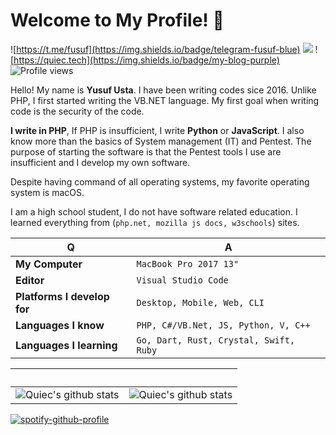 # Welcome to My Profile! 👋 
![https://t.me/fusuf](https://img.shields.io/badge/telegram-fusuf-blue) ![](https://img.shields.io/badge/main-php-blue) ![https://quiec.tech](https://img.shields.io/badge/my-blog-purple) ![Profile views](https://gpvc.arturio.dev/quiec)

Hello! My name is **Yusuf Usta**. I have been writing codes sice 2016. Unlike PHP, I first started writing the VB.NET language. My first goal when writing code is the security of the code.

**I write in PHP**,  If PHP is insufficient, I write **Python** or **JavaScript**. I also know more than the basics of System management (IT) and Pentest. The purpose of starting the software is that the Pentest tools I use are insufficient and I develop my own software.

Despite having command of all operating systems, my favorite operating system is macOS.

I am a high school student, I do not have software related education. I learned everything from (`php.net, mozilla js docs, w3schools`) sites.

Q | A
--- | --- 
**My Computer**  | `MacBook Pro 2017 13"`
**Editor**  | `Visual Studio Code`
**Platforms I develop for** | `Desktop, Mobile, Web, CLI`
**Languages I know**  | `PHP, C#/VB.Net, JS, Python, V, C++`
**Languages I learning** | `Go, Dart, Rust, Crystal, Swift, Ruby`

 ‏‏‎ ‎| ‏‏‎ ‎
 --- | ---
![Quiec's github stats](https://github-readme-stats.vercel.app/api?username=quiec&show_icons=true&theme=radical&include_all_commits=true) | ![Quiec's github stats](https://github-readme-stats.vercel.app/api/top-langs/?username=quiec&theme=radical&layout=compact)
[![spotify-github-profile](https://spotify-github-profile.vercel.app/api/view?uid=ar5xr05io7p2lrvlzz8cgpz7f&cover_image=false)](https://github.com/kittinan/spotify-github-profile)
